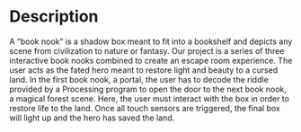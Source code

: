 # Description
A “book nook” is a shadow box meant to fit into a bookshelf and depicts any scene from civilization to nature or fantasy. Our project is a series of three interactive book nooks combined to create an escape room experience. The user acts as the fated hero meant to restore light and beauty to a cursed land. In the first book nook, a portal, the user has to decode the riddle provided by a Processing program to open the door to the next book nook, a magical forest scene. Here, the user must interact with the box in order to restore life to the land. Once all touch sensors are triggered, the final box will light up and the hero has saved the land.
